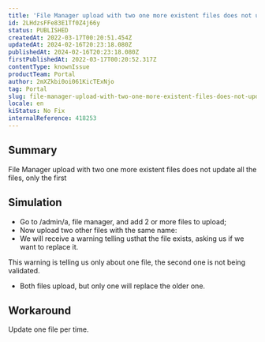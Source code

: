```yaml
---
title: 'File Manager upload with two one more existent files does not update all the files, only the first'
id: 2LHdzsFFe83E1Tf0Z4j66y
status: PUBLISHED
createdAt: 2022-03-17T00:20:51.454Z
updatedAt: 2024-02-16T20:23:18.080Z
publishedAt: 2024-02-16T20:23:18.080Z
firstPublishedAt: 2022-03-17T00:20:52.317Z
contentType: knownIssue
productTeam: Portal
author: 2mXZkbi0oi061KicTExNjo
tag: Portal
slug: file-manager-upload-with-two-one-more-existent-files-does-not-update-all-the-files-only-the-first
locale: en
kiStatus: No Fix
internalReference: 418253
---
```


## Summary


File Manager upload with two one more existent files does not update all the files, only the first


##

## Simulation


- Go to /admin/a, file manager, and add 2 or more files to upload;
- Now upload two other files with the same name:
- We will receive a warning telling usthat the file exists, asking us if we want to replace it.

This warning is telling us only about one file, the second one is not being validated.

- Both files upload, but only one will replace the older one.


##

## Workaround


Update one file per time.

